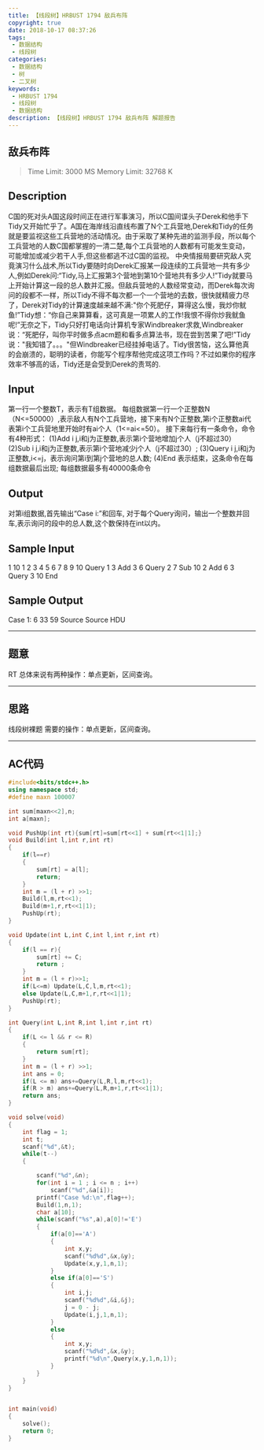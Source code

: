 ```yaml
---
title: 【线段树】HRBUST 1794 敌兵布阵
copyright: true
date: 2018-10-17 08:37:26
tags:
 - 数据结构
 - 线段树
categories:
 - 数据结构
 - 树
 - 二叉树
keywords:
 - HRBUST 1794
 - 线段树
 - 数据结构
description: 【线段树】HRBUST 1794 敌兵布阵 解题报告
---
```


## 敌兵布阵
>Time Limit: 3000 MS	Memory Limit: 32768 K
## Description
C国的死对头A国这段时间正在进行军事演习，所以C国间谍头子Derek和他手下Tidy又开始忙乎了。A国在海岸线沿直线布置了N个工兵营地,Derek和Tidy的任务就是要监视这些工兵营地的活动情况。由于采取了某种先进的监测手段，所以每个工兵营地的人数C国都掌握的一清二楚,每个工兵营地的人数都有可能发生变动，可能增加或减少若干人手,但这些都逃不过C国的监视。
中央情报局要研究敌人究竟演习什么战术,所以Tidy要随时向Derek汇报某一段连续的工兵营地一共有多少人,例如Derek问:“Tidy,马上汇报第3个营地到第10个营地共有多少人!”Tidy就要马上开始计算这一段的总人数并汇报。但敌兵营地的人数经常变动，而Derek每次询问的段都不一样，所以Tidy不得不每次都一个一个营地的去数，很快就精疲力尽了，Derek对Tidy的计算速度越来越不满:"你个死肥仔，算得这么慢，我炒你鱿鱼!”Tidy想：“你自己来算算看，这可真是一项累人的工作!我恨不得你炒我鱿鱼呢!”无奈之下，Tidy只好打电话向计算机专家Windbreaker求救,Windbreaker说：“死肥仔，叫你平时做多点acm题和看多点算法书，现在尝到苦果了吧!”Tidy说："我知错了。。。"但Windbreaker已经挂掉电话了。Tidy很苦恼，这么算他真的会崩溃的，聪明的读者，你能写个程序帮他完成这项工作吗？不过如果你的程序效率不够高的话，Tidy还是会受到Derek的责骂的.
## Input
第一行一个整数T，表示有T组数据。
每组数据第一行一个正整数N（N<=50000）,表示敌人有N个工兵营地，接下来有N个正整数,第i个正整数ai代表第i个工兵营地里开始时有ai个人（1<=ai<=50）。
接下来每行有一条命令，命令有4种形式：
(1)Add i j,i和j为正整数,表示第i个营地增加j个人（j不超过30）
(2)Sub i j,i和j为正整数,表示第i个营地减少j个人（j不超过30）;
(3)Query i j,i和j为正整数,i<=j，表示询问第i到第j个营地的总人数;
(4)End 表示结束，这条命令在每组数据最后出现;
每组数据最多有40000条命令
## Output
对第i组数据,首先输出“Case i:”和回车,
对于每个Query询问，输出一个整数并回车,表示询问的段中的总人数,这个数保持在int以内。
## Sample Input
1
10
1 2 3 4 5 6 7 8 9 10
Query 1 3
Add 3 6
Query 2 7
Sub 10 2
Add 6 3
Query 3 10
End
 
## Sample Output
Case 1:
6
33
59
Source
Source HDU

---------------------------

## 题意
RT
总体来说有两种操作：单点更新，区间查询。

---------------------------

## 思路
线段树裸题
需要的操作：单点更新，区间查询。

---------------------------

## AC代码
```c++
#include<bits/stdc++.h>
using namespace std;
#define maxn 100007

int sum[maxn<<2],n;
int a[maxn];

void PushUp(int rt){sum[rt]=sum[rt<<1] + sum[rt<<1|1];}
void Build(int l,int r,int rt)
{
    if(l==r)
    {
        sum[rt] = a[l];
        return;
    }
    int m = (l + r) >>1;
    Build(l,m,rt<<1);
    Build(m+1,r,rt<<1|1);
    PushUp(rt);
}

void Update(int L,int C,int l,int r,int rt)
{
    if(l == r){
        sum[rt] += C;
        return ;
    }
    int m = (l + r)>>1;
    if(L<=m) Update(L,C,l,m,rt<<1);
    else Update(L,C,m+1,r,rt<<1|1);
    PushUp(rt);
}

int Query(int L,int R,int l,int r,int rt)
{
    if(L <= l && r <= R)
    {
        return sum[rt];
    }
    int m = (l + r) >>1;
    int ans = 0;
    if(L <= m) ans+=Query(L,R,l,m,rt<<1);
    if(R > m) ans+=Query(L,R,m+1,r,rt<<1|1);
    return ans;
}

void solve(void)
{
    int flag = 1;
    int t;
    scanf("%d",&t);
    while(t--)
    {

        scanf("%d",&n);
        for(int i = 1 ; i <= n ; i++)
            scanf("%d",&a[i]);
        printf("Case %d:\n",flag++);
        Build(1,n,1);
        char a[10];
        while(scanf("%s",a),a[0]!='E')
        {
            if(a[0]=='A')
            {
                int x,y;
                scanf("%d%d",&x,&y);
                Update(x,y,1,n,1);
            }
            else if(a[0]=='S')
            {
                int i,j;
                scanf("%d%d",&i,&j);
                j = 0 - j;
                Update(i,j,1,n,1);
            }
            else
            {
                int x,y;
                scanf("%d%d",&x,&y);
                printf("%d\n",Query(x,y,1,n,1));
            }
        }
    }
}


int main(void)
{
    solve();
    return 0;
}
```